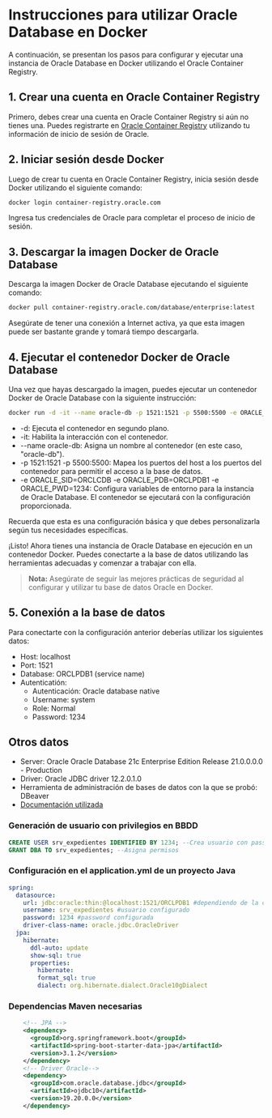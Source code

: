 # Instrucciones para utilizar Oracle Database en Docker

A continuación, se presentan los pasos para configurar y ejecutar una instancia de Oracle Database en Docker utilizando el Oracle Container Registry.

## 1. Crear una cuenta en Oracle Container Registry

Primero, debes crear una cuenta en Oracle Container Registry si aún no tienes una. Puedes registrarte en [Oracle Container Registry](https://container-registry.oracle.com) utilizando tu información de inicio de sesión de Oracle.

## 2. Iniciar sesión desde Docker

Luego de crear tu cuenta en Oracle Container Registry, inicia sesión desde Docker utilizando el siguiente comando:

```bash
docker login container-registry.oracle.com
```
Ingresa tus credenciales de Oracle para completar el proceso de inicio de sesión.

## 3. Descargar la imagen Docker de Oracle Database
Descarga la imagen Docker de Oracle Database ejecutando el siguiente comando:
```bash
docker pull container-registry.oracle.com/database/enterprise:latest
```
Asegúrate de tener una conexión a Internet activa, ya que esta imagen puede ser bastante grande y tomará tiempo descargarla.

## 4. Ejecutar el contenedor Docker de Oracle Database
Una vez que hayas descargado la imagen, puedes ejecutar un contenedor Docker de Oracle Database con la siguiente instrucción:

```bash
docker run -d -it --name oracle-db -p 1521:1521 -p 5500:5500 -e ORACLE_SID=ORCLCDB -e ORACLE_PDB=ORCLPDB1 -e ORACLE_PWD=1234 container-registry.oracle.com/database/enterprise:latest
```
* -d: Ejecuta el contenedor en segundo plano.
* -it: Habilita la interacción con el contenedor.
* --name oracle-db: Asigna un nombre al contenedor (en este caso, "oracle-db").
* -p 1521:1521 -p 5500:5500: Mapea los puertos del host a los puertos del contenedor para permitir el acceso a la base de datos.
* -e ORACLE_SID=ORCLCDB -e ORACLE_PDB=ORCLPDB1 -e ORACLE_PWD=1234: Configura variables de entorno para la instancia de Oracle Database.
El contenedor se ejecutará con la configuración proporcionada.

Recuerda que esta es una configuración básica y que debes personalizarla según tus necesidades específicas.

¡Listo! Ahora tienes una instancia de Oracle Database en ejecución en un contenedor Docker. Puedes conectarte a la base de datos utilizando las herramientas adecuadas y comenzar a trabajar con ella.

> **Nota:** Asegúrate de seguir las mejores prácticas de seguridad al configurar y utilizar tu base de datos Oracle en Docker.

## 5. Conexión a la base de datos
Para conectarte con la configuración anterior deberías utilizar los siguientes datos:
* Host: localhost
* Port: 1521
* Database: ORCLPDB1 (service name)
* Autenticatión:
  * Autenticación: Oracle database native
  * Username: system
  * Role: Normal
  * Password: 1234


## Otros datos
* Server: Oracle Oracle Database 21c Enterprise Edition Release 21.0.0.0.0 - Production
* Driver: Oracle JDBC driver 12.2.0.1.0
* Herramienta de administración de bases de datos con la que se probó: DBeaver
* [Documentación utilizada](https://container-registry.oracle.com/ords/f?p=113:4:120693202410983:::4:P4_REPOSITORY,AI_REPOSITORY,AI_REPOSITORY_NAME,P4_REPOSITORY_NAME,P4_EULA_ID,P4_BUSINESS_AREA_ID:9,9,Oracle%20Database%20Enterprise%20Edition,Oracle%20Database%20Enterprise%20Edition,1,0&cs=3CurpWdm1xAd5o43qsVtWiSuVvsJakXeESb0l6glWeA3vR7LKLwqsN6TbblvZcvCGbo36OSsNE7rNu8zTAJVXLw)

### Generación de usuario con privilegios en BBDD
````sql
CREATE USER srv_expedientes IDENTIFIED BY 1234; --Crea usuario con password
GRANT DBA TO srv_expedientes; --Asigna permisos
````

### Configuración en el application.yml de un proyecto Java

````yml
spring:
  datasource:
    url: jdbc:oracle:thin:@localhost:1521/ORCLPDB1 #dependiendo de la configuracion utilizada puede variar
    username: srv_expedientes #usuario configurado
    password: 1234 #password configurada
    driver-class-name: oracle.jdbc.OracleDriver
  jpa:
    hibernate:
      ddl-auto: update
      show-sql: true
      properties:
        hibernate:
        format_sql: true
        dialect: org.hibernate.dialect.Oracle10gDialect
````

### Dependencias Maven necesarias
````xml
    <!-- JPA -->
    <dependency>
      <groupId>org.springframework.boot</groupId>
      <artifactId>spring-boot-starter-data-jpa</artifactId>
      <version>3.1.2</version>
    </dependency>
    <!-- Driver Oracle-->
    <dependency>
      <groupId>com.oracle.database.jdbc</groupId>
      <artifactId>ojdbc10</artifactId>
      <version>19.20.0.0</version>
    </dependency>
````


